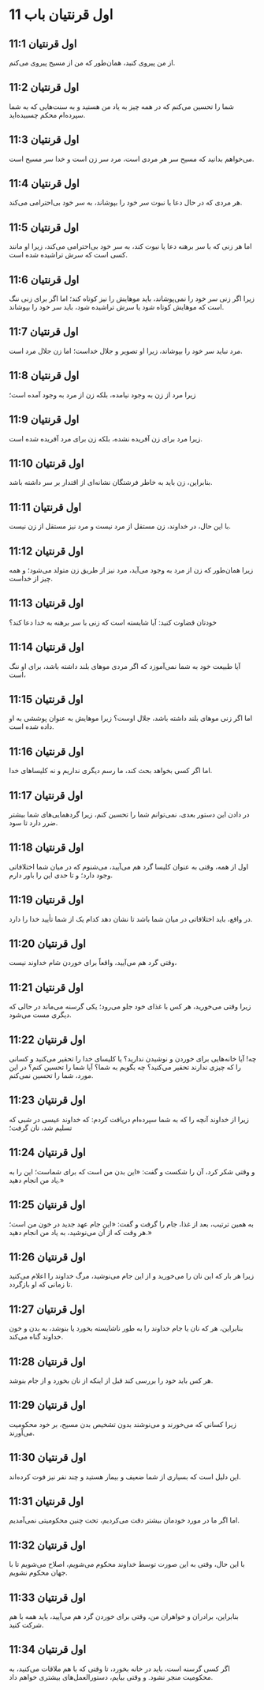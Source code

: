 # اول قرنتیان باب 11

## اول قرنتیان 11:1

از من پیروی کنید، همان‌طور که من از مسیح پیروی می‌کنم.

## اول قرنتیان 11:2

شما را تحسین می‌کنم که در همه چیز به یاد من هستید و به سنت‌هایی که به شما سپرده‌ام محکم چسبیده‌اید.

## اول قرنتیان 11:3

می‌خواهم بدانید که مسیح سر هر مردی است، مرد سر زن است و خدا سر مسیح است.

## اول قرنتیان 11:4

هر مردی که در حال دعا یا نبوت سر خود را بپوشاند، به سر خود بی‌احترامی می‌کند.

## اول قرنتیان 11:5

اما هر زنی که با سر برهنه دعا یا نبوت کند، به سر خود بی‌احترامی می‌کند، زیرا او مانند کسی است که سرش تراشیده شده است.

## اول قرنتیان 11:6

زیرا اگر زنی سر خود را نمی‌پوشاند، باید موهایش را نیز کوتاه کند؛ اما اگر برای زنی ننگ است که موهایش کوتاه شود یا سرش تراشیده شود، باید سر خود را بپوشاند.

## اول قرنتیان 11:7

مرد نباید سر خود را بپوشاند، زیرا او تصویر و جلال خداست؛ اما زن جلال مرد است.

## اول قرنتیان 11:8

زیرا مرد از زن به وجود نیامده، بلکه زن از مرد به وجود آمده است؛

## اول قرنتیان 11:9

زیرا مرد برای زن آفریده نشده، بلکه زن برای مرد آفریده شده است.

## اول قرنتیان 11:10

بنابراین، زن باید به خاطر فرشتگان نشانه‌ای از اقتدار بر سر داشته باشد.

## اول قرنتیان 11:11

با این حال، در خداوند، زن مستقل از مرد نیست و مرد نیز مستقل از زن نیست.

## اول قرنتیان 11:12

زیرا همان‌طور که زن از مرد به وجود می‌آید، مرد نیز از طریق زن متولد می‌شود؛ و همه چیز از خداست.

## اول قرنتیان 11:13

خودتان قضاوت کنید: آیا شایسته است که زنی با سر برهنه به خدا دعا کند؟

## اول قرنتیان 11:14

آیا طبیعت خود به شما نمی‌آموزد که اگر مردی موهای بلند داشته باشد، برای او ننگ است،

## اول قرنتیان 11:15

اما اگر زنی موهای بلند داشته باشد، جلال اوست؟ زیرا موهایش به عنوان پوششی به او داده شده است.

## اول قرنتیان 11:16

اما اگر کسی بخواهد بحث کند، ما رسم دیگری نداریم و نه کلیساهای خدا.

## اول قرنتیان 11:17

در دادن این دستور بعدی، نمی‌توانم شما را تحسین کنم، زیرا گردهمایی‌های شما بیشتر ضرر دارد تا سود.

## اول قرنتیان 11:18

اول از همه، وقتی به عنوان کلیسا گرد هم می‌آیید، می‌شنوم که در میان شما اختلافاتی وجود دارد؛ و تا حدی این را باور دارم.

## اول قرنتیان 11:19

در واقع، باید اختلافاتی در میان شما باشد تا نشان دهد کدام یک از شما تأیید خدا را دارد.

## اول قرنتیان 11:20

وقتی گرد هم می‌آیید، واقعاً برای خوردن شام خداوند نیست،

## اول قرنتیان 11:21

زیرا وقتی می‌خورید، هر کس با غذای خود جلو می‌رود؛ یکی گرسنه می‌ماند در حالی که دیگری مست می‌شود.

## اول قرنتیان 11:22

چه! آیا خانه‌هایی برای خوردن و نوشیدن ندارید؟ یا کلیسای خدا را تحقیر می‌کنید و کسانی را که چیزی ندارند تحقیر می‌کنید؟ چه بگویم به شما؟ آیا شما را تحسین کنم؟ در این مورد، شما را تحسین نمی‌کنم.

## اول قرنتیان 11:23

زیرا از خداوند آنچه را که به شما سپرده‌ام دریافت کردم: که خداوند عیسی در شبی که تسلیم شد، نان گرفت؛

## اول قرنتیان 11:24

و وقتی شکر کرد، آن را شکست و گفت: «این بدن من است که برای شماست؛ این را به یاد من انجام دهید.»

## اول قرنتیان 11:25

به همین ترتیب، بعد از غذا، جام را گرفت و گفت: «این جام عهد جدید در خون من است؛ هر وقت که از آن می‌نوشید، به یاد من انجام دهید.»

## اول قرنتیان 11:26

زیرا هر بار که این نان را می‌خورید و از این جام می‌نوشید، مرگ خداوند را اعلام می‌کنید تا زمانی که او بازگردد.

## اول قرنتیان 11:27

بنابراین، هر که نان یا جام خداوند را به طور ناشایسته بخورد یا بنوشد، به بدن و خون خداوند گناه می‌کند.

## اول قرنتیان 11:28

هر کس باید خود را بررسی کند قبل از اینکه از نان بخورد و از جام بنوشد.

## اول قرنتیان 11:29

زیرا کسانی که می‌خورند و می‌نوشند بدون تشخیص بدن مسیح، بر خود محکومیت می‌آورند.

## اول قرنتیان 11:30

این دلیل است که بسیاری از شما ضعیف و بیمار هستید و چند نفر نیز فوت کرده‌اند.

## اول قرنتیان 11:31

اما اگر ما در مورد خودمان بیشتر دقت می‌کردیم، تحت چنین محکومیتی نمی‌آمدیم.

## اول قرنتیان 11:32

با این حال، وقتی به این صورت توسط خداوند محکوم می‌شویم، اصلاح می‌شویم تا با جهان محکوم نشویم.

## اول قرنتیان 11:33

بنابراین، برادران و خواهران من، وقتی برای خوردن گرد هم می‌آیید، باید همه با هم شرکت کنید.

## اول قرنتیان 11:34

اگر کسی گرسنه است، باید در خانه بخورد، تا وقتی که با هم ملاقات می‌کنید، به محکومیت منجر نشود. و وقتی بیایم، دستورالعمل‌های بیشتری خواهم داد.
